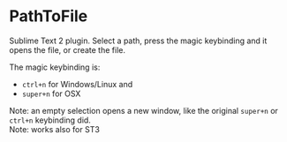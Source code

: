 PathToFile
==========

Sublime Text 2 plugin. Select a path, press the magic keybinding and it opens the file, or create the file.

The magic keybinding is:
* `ctrl+n` for Windows/Linux and
* `super+n` for OSX

Note: an empty selection opens a new window, like the original `super+n` or `ctrl+n` keybinding did.  
Note: works also for ST3
